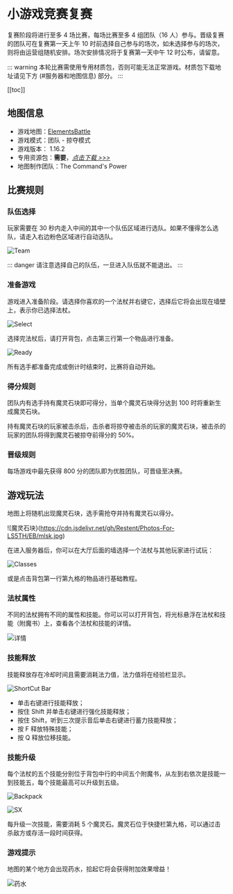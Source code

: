 # 小游戏竞赛复赛

复赛阶段将进行至多 4 场比赛，每场比赛至多 4 组团队（16 人）参与。晋级复赛的团队可在复赛第一天上午 10 时前选择自己参与的场次，如未选择参与的场次，则将由运营组随机安排。场次安排情况将于复赛第一天中午 12 时公布，请留意。

::: warning
本轮比赛需使用专用材质包，否则可能无法正常游戏。材质包下载地址请见下方 (#服务器和地图信息) 部分。
:::

[[toc]]

## 地图信息

- 游戏地图：[ElementsBattle](https://www.mcbbs.net/thread-891679-1-1.html)
- 游戏模式：团队 - 掠夺模式
- 游戏版本： 1.16.2
- 专用资源包：**需要**，[_点击下载 >>>_](https://littleskin-resource.littleservice.cn/5thAnniv/eb_resourcespack.zip)
- 地图制作团队：The Command's Power

## 比赛规则

### 队伍选择

玩家需要在 30 秒内走入中间的其中一个队伍区域进行选队。如果不懂得怎么选队，请走入右边粉色区域进行自动选队。

![Team](https://cdn.jsdelivr.net/gh/Restent/Photos-For-LS5TH/EB/team.jpg)

::: danger
请注意选择自己的队伍，一旦进入队伍就不能退出。
:::

### 准备游戏

游戏进入准备阶段。请选择你喜欢的一个法杖并右键它，选择后它将会出现在墙壁上，表示你已选择法杖。

![Select](https://cdn.jsdelivr.net/gh/Restent/Photos-For-LS5TH/EB/select.jpg)

选择完法杖后，请打开背包，点击第三行第一个物品进行准备。

![Ready](https://cdn.jsdelivr.net/gh/Restent/Photos-For-LS5TH/EB/ready.jpg)

所有选手都准备完成或倒计时结束时，比赛将自动开始。

### 得分规则

团队内有选手持有魔灵石块即可得分，当单个魔灵石块得分达到 100 时将重新生成魔灵石块。

持有魔灵石块的玩家被击杀后，击杀者将掠夺被击杀的玩家的魔灵石块，被击杀的玩家的团队将得到魔灵石被掠夺前得分的 50%。

### 晋级规则

每场游戏中最先获得 800 分的团队即为优胜团队，可晋级至决赛。

## 游戏玩法

地图上将随机出现魔灵石块，选手需抢夺并持有魔灵石以得分。

![魔灵石块}(https://cdn.jsdelivr.net/gh/Restent/Photos-For-LS5TH/EB/mlsk.jpg)

在进入服务器后，你可以在大厅后面的墙选择一个法杖与其他玩家进行试玩：

![Classes](https://cdn.jsdelivr.net/gh/Restent/Photos-For-LS5TH/EB/Classes.jpg)

或是点击背包第一行第九格的物品进行基础教程。

### 法杖属性

不同的法杖拥有不同的属性和技能。你可以可以打开背包，将光标悬浮在法杖和技能（附魔书）上，查看各个法杖和技能的详情。

![详情](https://cdn.jsdelivr.net/gh/Restent/Photos-For-LS5TH/EB/xq.png)

### 技能释放

技能释放存在冷却时间且需要消耗法力值，法力值将在经验栏显示。

![ShortCut Bar](https://cdn.jsdelivr.net/gh/Restent/Photos-For-LS5TH/EB/shortcut-bar.png)

- 单击右键进行技能释放；
- 按住 Shift 并单击右键进行强化技能释放；
- 按住 Shift，听到三次提示音后单击右键进行蓄力技能释放；
- 按 F 释放特殊技能；
- 按 Q 释放位移技能。

### 技能升级

每个法杖的五个技能分别位于背包中行的中间五个附魔书，从左到右依次是技能一到技能五，每个技能最高可以升级到五级。

![Backpack](https://cdn.jsdelivr.net/gh/Restent/Photos-For-LS5TH/EB/backpack.png)

![SX](https://cdn.jsdelivr.net/gh/Restent/Photos-For-LS5TH/EB/sx.jpg)

每升级一次技能，需要消耗 5 个魔灵石。魔灵石位于快捷栏第九格，可以通过击杀敌方或存活一段时间获得。

### 游戏提示

地图的某个地方会出现药水，拾起它将会获得附加效果增益！

![药水](https://cdn.jsdelivr.net/gh/Restent/Photos-For-LS5TH/EB/ys.jpg)
